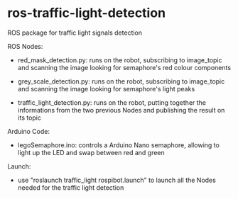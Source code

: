 # ros-traffic-light-detection
ROS package for traffic light signals detection



ROS Nodes: 

- red_mask_detection.py:
runs on the robot, subscribing to image_topic and scanning the image looking for semaphore's red colour components

- grey_scale_detection.py:
runs on the robot, subscribing to image_topic and scanning the image looking for semaphore's light peaks

- traffic_light_detection.py:
runs on the robot, putting together the informations from the two previous Nodes and publishing the result on its topic



Arduino Code: 

- legoSemaphore.ino:
controls a Arduino Nano semaphore, allowing to light up the LED and swap between red and green



Launch:
- use "roslaunch traffic_light rospibot.launch" to launch all the Nodes needed for the traffic light detection
